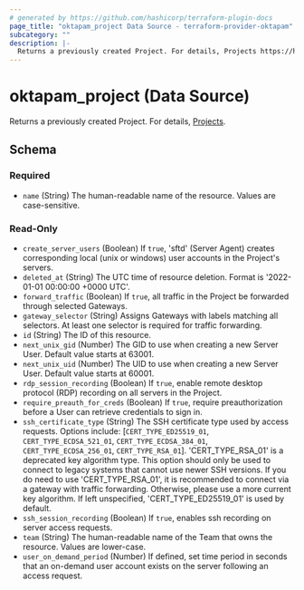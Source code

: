 ```yaml
---
# generated by https://github.com/hashicorp/terraform-plugin-docs
page_title: "oktapam_project Data Source - terraform-provider-oktapam"
subcategory: ""
description: |-
  Returns a previously created Project. For details, Projects https://help.okta.com/asa/en-us/Content/Topics/Adv_Server_Access/docs/setup/projects.htm.
---
```


# oktapam_project (Data Source)

Returns a previously created Project. For details, [Projects](https://help.okta.com/asa/en-us/Content/Topics/Adv_Server_Access/docs/setup/projects.htm).



<!-- schema generated by tfplugindocs -->
## Schema

### Required

- `name` (String) The human-readable name of the resource. Values are case-sensitive.

### Read-Only

- `create_server_users` (Boolean) If `true`, 'sftd' (Server Agent) creates corresponding local (unix or windows) user accounts in the Project's servers.
- `deleted_at` (String) The UTC time of resource deletion. Format is '2022-01-01 00:00:00 +0000 UTC'.
- `forward_traffic` (Boolean) If `true`, all traffic in the Project be forwarded through selected Gateways.
- `gateway_selector` (String) Assigns Gateways with labels matching all selectors. At least one selector is required for traffic forwarding.
- `id` (String) The ID of this resource.
- `next_unix_gid` (Number) The GID to use when creating a new Server User. Default value starts at 63001.
- `next_unix_uid` (Number) The UID to use when creating a new Server User. Default value starts at 60001.
- `rdp_session_recording` (Boolean) If `true`, enable remote desktop protocol (RDP) recording on all servers in the Project.
- `require_preauth_for_creds` (Boolean) If `true`, require preauthorization before a User can retrieve credentials to sign in.
- `ssh_certificate_type` (String) The SSH certificate type used by access requests. Options include: [`CERT_TYPE_ED25519_01`, `CERT_TYPE_ECDSA_521_01`, `CERT_TYPE_ECDSA_384_01`, `CERT_TYPE_ECDSA_256_01`, `CERT_TYPE_RSA_01`]. 'CERT_TYPE_RSA_01' is a deprecated key algorithm type. This option should only be used to connect to legacy systems that cannot use newer SSH versions. If you do need to use 'CERT_TYPE_RSA_01', it is recommended to connect via a gateway with traffic forwarding. Otherwise, please use a more current key algorithm. If left unspecified, 'CERT_TYPE_ED25519_01' is used by default.
- `ssh_session_recording` (Boolean) If `true`, enables ssh recording on server access requests.
- `team` (String) The human-readable name of the Team that owns the resource. Values are lower-case.
- `user_on_demand_period` (Number) If defined, set time period in seconds that an on-demand user account exists on the server following an access request.


